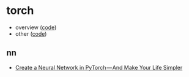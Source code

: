 # torch

- overview ([code](./overview))
- other ([code](./other))

## nn

- [Create a Neural Network in PyTorch — And Make Your Life Simpler](https://medium.com/coinmonks/create-a-neural-network-in-pytorch-and-make-your-life-simpler-ec5367895199)
